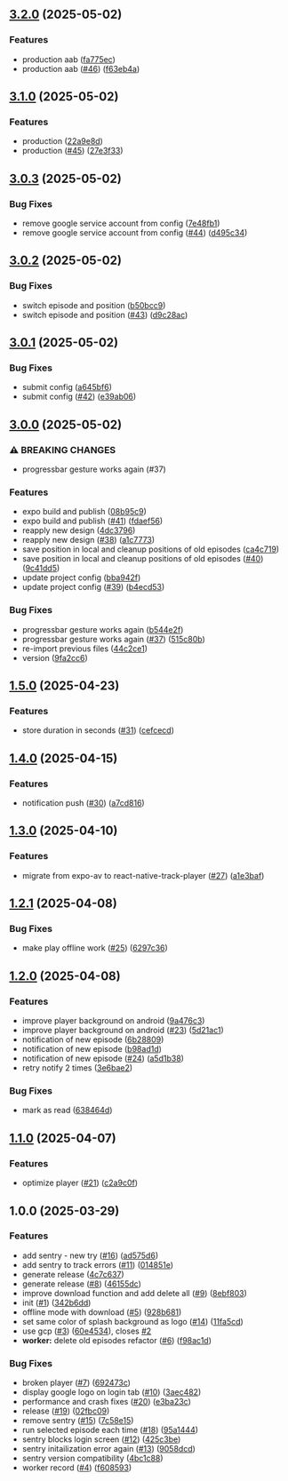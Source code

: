 ## [3.2.0](https://github.com/lazzio/bigheads/-/compare/v3.1.0...v3.2.0) (2025-05-02)

### Features

* production aab ([fa775ec](https://github.com/lazzio/bigheads/-/commit/fa775ec96ca2558d6702f89ee465a37856ae389a))
* production aab ([#46](https://github.com/lazzio/bigheads/-/issues/46)) ([f63eb4a](https://github.com/lazzio/bigheads/-/commit/f63eb4ad1595c6be9d34da4eb1e636718262270c))

## [3.1.0](https://github.com/lazzio/bigheads/-/compare/v3.0.3...v3.1.0) (2025-05-02)

### Features

* production ([22a9e8d](https://github.com/lazzio/bigheads/-/commit/22a9e8d3b05314e0b68f25b0f334f956e12f6cbd))
* production ([#45](https://github.com/lazzio/bigheads/-/issues/45)) ([27e3f33](https://github.com/lazzio/bigheads/-/commit/27e3f33c60b0274239464a5897bef14bda481b41))

## [3.0.3](https://github.com/lazzio/bigheads/-/compare/v3.0.2...v3.0.3) (2025-05-02)

### Bug Fixes

* remove google service account from config ([7e48fb1](https://github.com/lazzio/bigheads/-/commit/7e48fb194f36b785716e002e3632a06725149350))
* remove google service account from config ([#44](https://github.com/lazzio/bigheads/-/issues/44)) ([d495c34](https://github.com/lazzio/bigheads/-/commit/d495c345f7b8d7827239ba85b3f97abf010110f4))

## [3.0.2](https://github.com/lazzio/bigheads/-/compare/v3.0.1...v3.0.2) (2025-05-02)

### Bug Fixes

* switch episode and position ([b50bcc9](https://github.com/lazzio/bigheads/-/commit/b50bcc98f1cb7d5456ac85ff6fa64c520adc5550))
* switch episode and position ([#43](https://github.com/lazzio/bigheads/-/issues/43)) ([d9c28ac](https://github.com/lazzio/bigheads/-/commit/d9c28ac0b1b9ee8df4d386ecf29f84ba3e5b9e63))

## [3.0.1](https://github.com/lazzio/bigheads/-/compare/v3.0.0...v3.0.1) (2025-05-02)

### Bug Fixes

* submit config ([a645bf6](https://github.com/lazzio/bigheads/-/commit/a645bf6123030336805872497002253257693706))
* submit config ([#42](https://github.com/lazzio/bigheads/-/issues/42)) ([e39ab06](https://github.com/lazzio/bigheads/-/commit/e39ab0641b9ab888dc6d922cfdbf20d3d5993cf1))

## [3.0.0](https://github.com/lazzio/bigheads/-/compare/v2.0.1...v3.0.0) (2025-05-02)

### ⚠ BREAKING CHANGES

* progressbar gesture works again (#37)

### Features

* expo build and publish ([08b95c9](https://github.com/lazzio/bigheads/-/commit/08b95c95d7eb9f7375d2b93518494262d5d413d8))
* expo build and publish ([#41](https://github.com/lazzio/bigheads/-/issues/41)) ([fdaef56](https://github.com/lazzio/bigheads/-/commit/fdaef56d893072c69e219794ef79b12057599d34))
* reapply new design ([4dc3796](https://github.com/lazzio/bigheads/-/commit/4dc37967ba4cafa7494ab390409c1660bc8e6670))
* reapply new design ([#38](https://github.com/lazzio/bigheads/-/issues/38)) ([a1c7773](https://github.com/lazzio/bigheads/-/commit/a1c7773bf250d0905f258c8a60ae926186fc717c))
* save position in local and cleanup positions of old episodes ([ca4c719](https://github.com/lazzio/bigheads/-/commit/ca4c7190e15bcb2c17b6b14bd717764f49407780))
* save position in local and cleanup positions of old episodes ([#40](https://github.com/lazzio/bigheads/-/issues/40)) ([9c41dd5](https://github.com/lazzio/bigheads/-/commit/9c41dd59a5d0964388d6202f93f995bd4cf3abcd))
* update project config ([bba942f](https://github.com/lazzio/bigheads/-/commit/bba942fb6bab54823a2e08bc50e6ad5d653aa7a0))
* update project config ([#39](https://github.com/lazzio/bigheads/-/issues/39)) ([b4ecd53](https://github.com/lazzio/bigheads/-/commit/b4ecd53b41df11764f0fa9739438987324e0ec23))

### Bug Fixes

* progressbar gesture works again ([b544e2f](https://github.com/lazzio/bigheads/-/commit/b544e2ffca7437d8e2f4b39e6ffa366c6480b157))
* progressbar gesture works again ([#37](https://github.com/lazzio/bigheads/-/issues/37)) ([515c80b](https://github.com/lazzio/bigheads/-/commit/515c80b36cbae08d8e50e9361940016040f87b1e))
* re-import previous files ([44c2ce1](https://github.com/lazzio/bigheads/-/commit/44c2ce1b40fe7e2eb08199dd100308acdae7d943))
* version ([9fa2cc6](https://github.com/lazzio/bigheads/-/commit/9fa2cc67033f446b25079e3e9ee43c5ae12692fe))

## [1.5.0](https://github.com/lazzio/bigheads/-/compare/v1.4.0...v1.5.0) (2025-04-23)

### Features

* store duration in seconds ([#31](https://github.com/lazzio/bigheads/-/issues/31)) ([cefcecd](https://github.com/lazzio/bigheads/-/commit/cefcecdcde289ba733d7174d273ff25efe34c014))

## [1.4.0](https://github.com/lazzio/bigheads/-/compare/v1.3.0...v1.4.0) (2025-04-15)

### Features

* notification push ([#30](https://github.com/lazzio/bigheads/-/issues/30)) ([a7cd816](https://github.com/lazzio/bigheads/-/commit/a7cd816146c78536065b19e8143870dc9916d97a))

## [1.3.0](https://github.com/lazzio/bigheads/-/compare/v1.2.1...v1.3.0) (2025-04-10)

### Features

* migrate from expo-av to react-native-track-player ([#27](https://github.com/lazzio/bigheads/-/issues/27)) ([a1e3baf](https://github.com/lazzio/bigheads/-/commit/a1e3baff4c70ffcaa3d3b66ff51c24899a01f77e))

## [1.2.1](https://github.com/lazzio/bigheads/-/compare/v1.2.0...v1.2.1) (2025-04-08)

### Bug Fixes

* make play offline work ([#25](https://github.com/lazzio/bigheads/-/issues/25)) ([6297c36](https://github.com/lazzio/bigheads/-/commit/6297c3638b2ef887fa01607e392ceca13e110683))

## [1.2.0](https://github.com/lazzio/bigheads/-/compare/v1.1.0...v1.2.0) (2025-04-08)

### Features

* improve player background on android ([9a476c3](https://github.com/lazzio/bigheads/-/commit/9a476c30cf200073ef6f795b5dee3e8c159bee3b))
* improve player background on android ([#23](https://github.com/lazzio/bigheads/-/issues/23)) ([5d21ac1](https://github.com/lazzio/bigheads/-/commit/5d21ac1ca1aa31917b703ad697145184cf8b5d0b))
* notification of new episode ([6b28809](https://github.com/lazzio/bigheads/-/commit/6b28809543f87128046816c58f749b9e06113b21))
* notification of new episode ([b98ad1d](https://github.com/lazzio/bigheads/-/commit/b98ad1dccee83ddb68949e0fb0f0a795e6de7749))
* notification of new episode ([#24](https://github.com/lazzio/bigheads/-/issues/24)) ([a5d1b38](https://github.com/lazzio/bigheads/-/commit/a5d1b38793f652979c359ab81590674ebad7706d))
* retry notify 2 times ([3e6bae2](https://github.com/lazzio/bigheads/-/commit/3e6bae276b9755fb6d1590aa000b02ead2dd18c8))

### Bug Fixes

* mark as read ([638464d](https://github.com/lazzio/bigheads/-/commit/638464db90d41cc1ca7e5fe9a895d25b526a193c))

## [1.1.0](https://github.com/lazzio/bigheads/-/compare/v1.0.0...v1.1.0) (2025-04-07)

### Features

* optimize player ([#21](https://github.com/lazzio/bigheads/-/issues/21)) ([c2a9c0f](https://github.com/lazzio/bigheads/-/commit/c2a9c0faceb9d2504613c54492371b3fef384ec5))

## 1.0.0 (2025-03-29)

### Features

* add sentry - new try ([#16](https://github.com/lazzio/bigheads/-/issues/16)) ([ad575d6](https://github.com/lazzio/bigheads/-/commit/ad575d69dcd87c9d7625ad07ba9f4cf381e6ee0e))
* add sentry to track errors ([#11](https://github.com/lazzio/bigheads/-/issues/11)) ([014851e](https://github.com/lazzio/bigheads/-/commit/014851ed878b07faf0b89559cb61122f33bceccf))
* generate release ([4c7c637](https://github.com/lazzio/bigheads/-/commit/4c7c6370494731eb9fc9cdb295169f381d0218ca))
* generate release ([#8](https://github.com/lazzio/bigheads/-/issues/8)) ([46155dc](https://github.com/lazzio/bigheads/-/commit/46155dc6ec1989924ed0e8ddd734706320135739))
* improve download function and add delete all ([#9](https://github.com/lazzio/bigheads/-/issues/9)) ([8ebf803](https://github.com/lazzio/bigheads/-/commit/8ebf8033b110cf0db27827678938ac8ec3cea461))
* init ([#1](https://github.com/lazzio/bigheads/-/issues/1)) ([342b6dd](https://github.com/lazzio/bigheads/-/commit/342b6ddf5e17b272dc8a286de6d1bb5f2bbcf239))
* offline mode with download ([#5](https://github.com/lazzio/bigheads/-/issues/5)) ([928b681](https://github.com/lazzio/bigheads/-/commit/928b681a7084536dde5960b41ce0340ff4e98055))
* set same color of splash background as logo ([#14](https://github.com/lazzio/bigheads/-/issues/14)) ([11fa5cd](https://github.com/lazzio/bigheads/-/commit/11fa5cd51a85d072381a44592465a4bbd3335bee))
* use gcp ([#3](https://github.com/lazzio/bigheads/-/issues/3)) ([60e4534](https://github.com/lazzio/bigheads/-/commit/60e4534e8c2159912119ee2ac46c6f2f49409e00)), closes [#2](https://github.com/lazzio/bigheads/-/issues/2)
* **worker:** delete old episodes refactor ([#6](https://github.com/lazzio/bigheads/-/issues/6)) ([f98ac1d](https://github.com/lazzio/bigheads/-/commit/f98ac1dd51a6a67c0556617bd3f3877a5359d9c3))

### Bug Fixes

* broken player ([#7](https://github.com/lazzio/bigheads/-/issues/7)) ([692473c](https://github.com/lazzio/bigheads/-/commit/692473c32fc10a805f5bca9d97a90d15ad8fd839))
* display google logo on login tab ([#10](https://github.com/lazzio/bigheads/-/issues/10)) ([3aec482](https://github.com/lazzio/bigheads/-/commit/3aec4829df0906c9dc7a46f5a782c85efe35f903))
* performance and crash fixes ([#20](https://github.com/lazzio/bigheads/-/issues/20)) ([e3ba23c](https://github.com/lazzio/bigheads/-/commit/e3ba23cbeab376317e28587984964153a2064994))
* release ([#19](https://github.com/lazzio/bigheads/-/issues/19)) ([02fbc09](https://github.com/lazzio/bigheads/-/commit/02fbc097a6c8323acee55dfce662fa82443b07bd))
* remove sentry ([#15](https://github.com/lazzio/bigheads/-/issues/15)) ([7c58e15](https://github.com/lazzio/bigheads/-/commit/7c58e1519cf0751e5bc2f119a176da33901019a2))
* run selected episode each time ([#18](https://github.com/lazzio/bigheads/-/issues/18)) ([95a1444](https://github.com/lazzio/bigheads/-/commit/95a144470244e357cf30ee7737096385e2b84066))
* sentry blocks login screen ([#12](https://github.com/lazzio/bigheads/-/issues/12)) ([425c3be](https://github.com/lazzio/bigheads/-/commit/425c3befd196b1c2b496a289ef626fe31c5f872b))
* sentry initailization error again ([#13](https://github.com/lazzio/bigheads/-/issues/13)) ([9058dcd](https://github.com/lazzio/bigheads/-/commit/9058dcd60b3b84969adc25f9b67a4377cba40e1a))
* sentry version compatibility ([4bc1c88](https://github.com/lazzio/bigheads/-/commit/4bc1c8893706b070b29d735e596b49b59be0412e))
* worker record ([#4](https://github.com/lazzio/bigheads/-/issues/4)) ([f608593](https://github.com/lazzio/bigheads/-/commit/f6085939179248821b4315e3503247ffe4a5155d))
